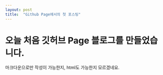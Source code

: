 ```yaml
---
layout: post
title:  "Github Page에서의 첫 포스팅"
---
```


# 오늘 처음 깃허브 Page 블로그를 만들었습니다.

마크다운으로만 작성이 가능한지, html도 가능한지 모르겠네요.
